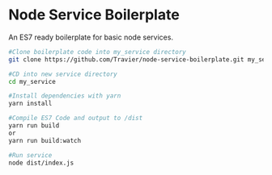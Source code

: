 # Node Service Boilerplate
An ES7 ready boilerplate for basic node services.

```bash
#Clone boilerplate code into my_service directory
git clone https://github.com/Travier/node-service-boilerplate.git my_service

#CD into new service directory
cd my_service

#Install dependencies with yarn
yarn install

#Compile ES7 Code and output to /dist
yarn run build
or
yarn run build:watch 

#Run service
node dist/index.js
```
